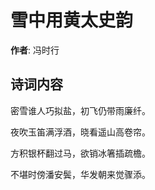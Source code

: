 # 雪中用黄太史韵

**作者**: 冯时行

## 诗词内容

密雪谁人巧拟盐，初飞仍带雨廉纤。

夜吹玉笛满浮酒，晓看遥山高卷帘。

方积银杯翻过马，欲销冰箸插疏檐。

不堪时傍潘安鬓，华发朝来觉骤添。


